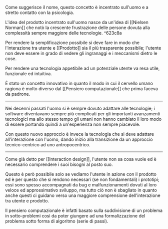 Come suggerisce il nome, questo concetto è incentrato sull'uomo e a stretto contatto con la psicologia.

L'idea del prodotto incentrato sull'uomo nasce da un'idea di [[Nielsen Norman]] che notò la crescente frustrazione delle persone dovuta alla complessità sempre maggiore delle tecnologie. ^623c8a

Per rendere la semplificazione possibile si deve fare in modo che l'interazione tra utente e [[Prodotto]] sia il più trasparente possibile; l'utente non deve essere in grado di vedere gli ingranaggi e i meccanismi dietro le cose.

Per rendere una tecnologia appetibile ad un potenziale utente va resa utile, funzionale ed intuitiva.

È stato un concetto innovativo in quanto il modo in cui il cervello umano ragiona è molto diverso dal [[Pensiero computazionale]] che prima faceva da padrone.
***
Nei decenni passati l'uomo si è sempre dovuto adattare alle tecnologie; i software diventavano sempre più complicati per gli importanti avanzamenti tecnologici ma allo stesso tempo gli umani non hanno cambiato il loro modo di essere portando quindi a un'esperienza non sempre piacevole.

Con questo nuovo approccio è invece la tecnologia che si deve adattare all'interazione con l'uomo, dando inizio alla transizione da un approccio tecnico-centrico ad uno antropocentrico.
***
Come già detto per [[Interaction design]], l'utente non sa cosa vuole ed è necessario comprendere i suoi bisogni al posto suo.

Questo è però possibile solo se vediamo l'utente in azione con il prodotto ed è per questo che si rendono necessari (se non fondamentali) i prototipi; essi sono spesso accompagnati da bug e malfunzionamenti dovuti al loro veloce ed approssimativo sviluppo, ma tutto ciò non è sbagliato in quanto anche questi ci guidano verso una maggiore comprensione dell'interazione tra utente e prodotto.

Il pensiero computazionale è infatti basato sulla suddivisione di un problema in sotto-problemi così da poter giungere ad una formalizzazione del problema sotto forma di algoritmo (serie di passi).